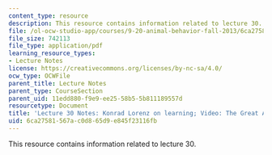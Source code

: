 ```yaml
---
content_type: resource
description: This resource contains information related to lecture 30.
file: /ol-ocw-studio-app/courses/9-20-animal-behavior-fall-2013/6ca27581567ac0d865d9e845f23116fb_MIT9_20F13_Lec30.pdf
file_size: 742113
file_type: application/pdf
learning_resource_types:
- Lecture Notes
license: https://creativecommons.org/licenses/by-nc-sa/4.0/
ocw_type: OCWFile
parent_title: Lecture Notes
parent_type: CourseSection
parent_uid: 11edd880-f9e9-ee25-58b5-5b811189557d
resourcetype: Document
title: 'Lecture 30 Notes: Konrad Lorenz on learning; Video: The Great Apes'
uid: 6ca27581-567a-c0d8-65d9-e845f23116fb
---
```

This resource contains information related to lecture 30.